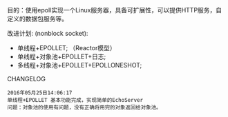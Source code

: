 目的：使用epoll实现一个Linux服务器，具备可扩展性，可以提供HTTP服务，自定义的数据包服务等。

改进计划: (nonblock socket):

- 单线程+EPOLLET; （Reactor模型）
- 单线程+对象池+EPOLLET+日志; 
- 多线程+对象池+EPOLLET+EPOLLONESHOT; 

CHANGELOG
```
2016年05月25日14:06:17
单线程+EPOLLET 基本功能完成，实现简单的EchoServer
问题：对象池的使用有问题，没有正确将用完的对象返回给对象池。
```
